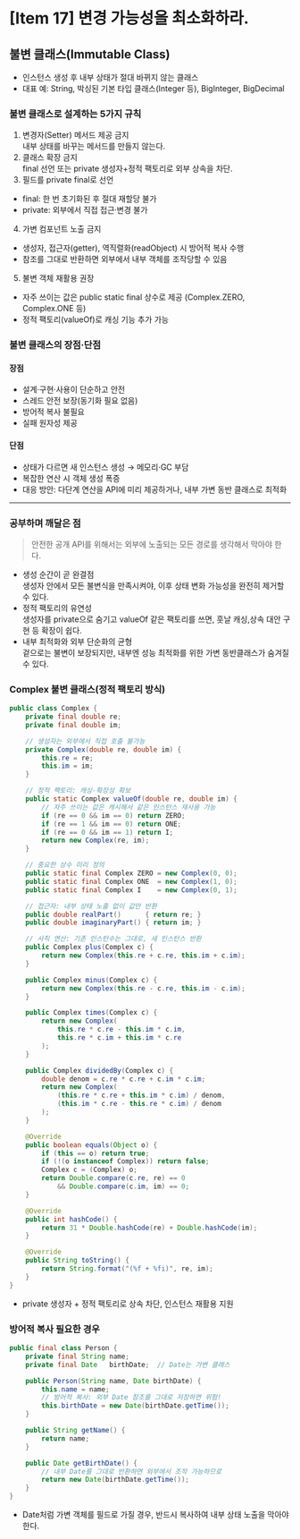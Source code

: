 # [Item 17] 변경 가능성을 최소화하라. 

## 불변 클래스(Immutable Class)
- 인스턴스 생성 후 내부 상태가 절대 바뀌지 않는 클래스
- 대표 예: String, 박싱된 기본 타입 클래스(Integer 등), BigInteger, BigDecimal

### 불변 클래스로 설계하는 5가지 규칙
1.	변경자(Setter) 메서드 제공 금지
<br> 내부 상태를 바꾸는 메서드를 만들지 않는다.
2.	클래스 확장 금지
<br>final 선언 또는 private 생성자+정적 팩토리로 외부 상속을 차단.
3.	필드를 private final로 선언
- final: 한 번 초기화된 후 절대 재할당 불가
- private: 외부에서 직접 접근·변경 불가
4.	가변 컴포넌트 노출 금지
- 생성자, 접근자(getter), 역직렬화(readObject) 시 방어적 복사 수행
- 참조를 그대로 반환하면 외부에서 내부 객체를 조작당할 수 있음
5.	불변 객체 재활용 권장
- 자주 쓰이는 값은 public static final 상수로 제공 (Complex.ZERO, Complex.ONE 등)
- 정적 팩토리(valueOf)로 캐싱 기능 추가 가능

### 불변 클래스의 장점·단점
#### 장점
- 설계·구현·사용이 단순하고 안전
- 스레드 안전 보장(동기화 필요 없음)
- 방어적 복사 불필요
- 실패 원자성 제공
#### 단점
- 상태가 다르면 새 인스턴스 생성 → 메모리·GC 부담
- 복잡한 연산 시 객체 생성 폭증
- 대응 방안: 다단계 연산을 API에 미리 제공하거나, 내부 가변 동반 클래스로 최적화
---

### 공부하며 깨달은 점 
> 안전한 공개 API를 위해서는 외부에 노출되는 모든 경로를 생각해서 막아야 한다. 
- 생성 순간이 곧 완결점 
<br>생성자 안에서 모든 불변식을 만족시켜야, 이후 상태 변화 가능성을 완전히 제거할 수 있다. 
- 정적 팩토리의 유연성
<br>생성자를 private으로 숨기고 valueOf 같은 팩토리를 쓰면, 훗날 캐싱,상속 대안 구현 등 확장이 쉽다. 
- 내부 최적화와 외부 단순화의 균형 
<br>겉으로는 불변이 보장되지만, 내부엔 성능 최적화를 위한 가변 동반클래스가 숨겨질 수 있다. 


### Complex 불변 클래스(정적 팩토리 방식)
```java
public class Complex {
    private final double re;
    private final double im;

    // 생성자는 외부에서 직접 호출 불가능
    private Complex(double re, double im) {
        this.re = re;
        this.im = im;
    }

    // 정적 팩토리: 캐싱·확장성 확보
    public static Complex valueOf(double re, double im) {
        // 자주 쓰이는 값은 캐시해서 같은 인스턴스 재사용 가능
        if (re == 0 && im == 0) return ZERO;
        if (re == 1 && im == 0) return ONE;
        if (re == 0 && im == 1) return I;
        return new Complex(re, im);
    }

    // 중요한 상수 미리 정의
    public static final Complex ZERO = new Complex(0, 0);
    public static final Complex ONE  = new Complex(1, 0);
    public static final Complex I    = new Complex(0, 1);

    // 접근자: 내부 상태 노출 없이 값만 반환
    public double realPart()      { return re; }
    public double imaginaryPart() { return im; }

    // 사칙 연산: 기존 인스턴수는 그대로, 새 인스턴스 반환
    public Complex plus(Complex c) {
        return new Complex(this.re + c.re, this.im + c.im);
    }

    public Complex minus(Complex c) {
        return new Complex(this.re - c.re, this.im - c.im);
    }

    public Complex times(Complex c) {
        return new Complex(
            this.re * c.re - this.im * c.im,
            this.re * c.im + this.im * c.re
        );
    }

    public Complex dividedBy(Complex c) {
        double denom = c.re * c.re + c.im * c.im;
        return new Complex(
            (this.re * c.re + this.im * c.im) / denom,
            (this.im * c.re - this.re * c.im) / denom
        );
    }

    @Override
    public boolean equals(Object o) {
        if (this == o) return true;
        if (!(o instanceof Complex)) return false;
        Complex c = (Complex) o;
        return Double.compare(c.re, re) == 0
            && Double.compare(c.im, im) == 0;
    }

    @Override
    public int hashCode() {
        return 31 * Double.hashCode(re) + Double.hashCode(im);
    }

    @Override
    public String toString() {
        return String.format("(%f + %fi)", re, im);
    }
}
```
- private 생성자 + 정적 팩토리로 상속 차단, 인스턴스 재활용 지원

### 방어적 복사 필요한 경우 
```java
public final class Person {
    private final String name;
    private final Date   birthDate;  // Date는 가변 클래스

    public Person(String name, Date birthDate) {
        this.name = name;
        // 방어적 복사: 외부 Date 참조를 그대로 저장하면 위험!
        this.birthDate = new Date(birthDate.getTime());
    }

    public String getName() {
        return name;
    }

    public Date getBirthDate() {
        // 내부 Date를 그대로 반환하면 외부에서 조작 가능하므로
        return new Date(birthDate.getTime());
    }
}

```
- Date처럼 가변 객체를 필드로 가질 경우, 반드시 복사하여 내부 상태 노출을 막아야 한다.